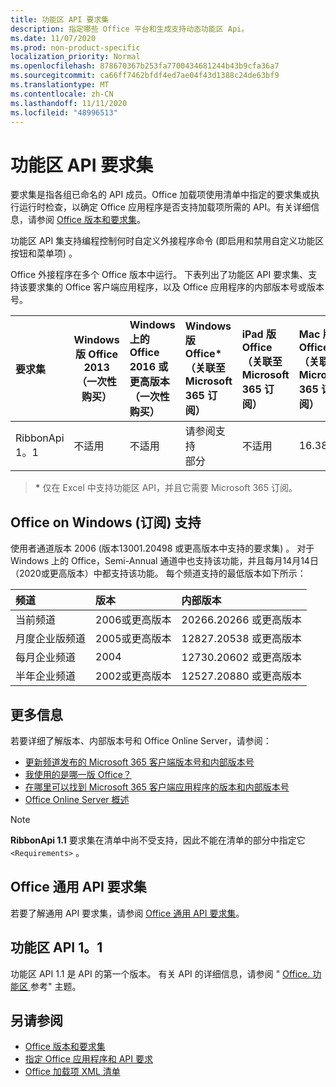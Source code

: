 ```yaml
---
title: 功能区 API 要求集
description: 指定哪些 Office 平台和生成支持动态功能区 Api。
ms.date: 11/07/2020
ms.prod: non-product-specific
localization_priority: Normal
ms.openlocfilehash: 878670367b253fa7700434681244b43b9cfa36a7
ms.sourcegitcommit: ca66ff7462bfdf4ed7ae04f43d1388c24de63bf9
ms.translationtype: MT
ms.contentlocale: zh-CN
ms.lasthandoff: 11/11/2020
ms.locfileid: "48996513"
---
```

# <a name="ribbon-api-requirement-sets"></a>功能区 API 要求集

要求集是指各组已命名的 API 成员。Office 加载项使用清单中指定的要求集或执行运行时检查，以确定 Office 应用程序是否支持加载项所需的 API。有关详细信息，请参阅 [Office 版本和要求集](/office/dev/add-ins/develop/office-versions-and-requirement-sets)。

功能区 API 集支持编程控制何时自定义外接程序命令 (即启用和禁用自定义功能区按钮和菜单项) 。

Office 外接程序在多个 Office 版本中运行。 下表列出了功能区 API 要求集、支持该要求集的 Office 客户端应用程序，以及 Office 应用程序的内部版本号或版本号。

|  要求集  | Windows 版 Office 2013<br>（一次性购买） | Windows 上的 Office 2016 或更高版本<br>（一次性购买）   | Windows 版 Office\*<br>（关联至 Microsoft 365 订阅） |  iPad 版 Office<br>（关联至 Microsoft 365 订阅）  |  Mac 版 Office\*<br>（关联至 Microsoft 365 订阅）  | Office 网页版\*  |  Office Online Server  |
|:-----|-----|:-----|:-----|:-----|:-----|:-----|:-----|
| RibbonApi 1。1  | 不适用 | 不适用 | 请参阅支持<br>部分 | 不适用 | 16.38 | 2020年11月 | 不适用|

> **&#42;** 仅在 Excel 中支持功能区 API，并且它需要 Microsoft 365 订阅。

## <a name="office-on-windows-subscription-support"></a>Office on Windows (订阅) 支持

使用者通道版本 2006 (版本13001.20498 或更高版本中支持的要求集) 。 对于 Windows 上的 Office，Semi-Annual 通道中也支持该功能，并且每月14月14日（2020或更高版本）中都支持该功能。 每个频道支持的最低版本如下所示：  

|频道 | 版本 | 内部版本|
|:-----|:-----|:-----|
|当前频道 | 2006或更高版本 | 20266.20266 或更高版本|
|月度企业版频道 | 2005或更高版本 | 12827.20538 或更高版本|
|每月企业频道 | 2004 | 12730.20602 或更高版本|
|半年企业频道 | 2002或更高版本 | 12527.20880 或更高版本|

## <a name="more-information"></a>更多信息

若要详细了解版本、内部版本号和 Office Online Server，请参阅：

- [更新频道发布的 Microsoft 365 客户端版本号和内部版本号](https://support.office.com/article/version-and-build-numbers-of-update-channel-releases-ae942449-1fca-4484-898b-a933ea23def7)
- [我使用的是哪一版 Office？](https://support.office.com/article/What-version-of-Office-am-I-using-932788b8-a3ce-44bf-bb09-e334518b8b19)
- [在哪里可以找到 Microsoft 365 客户端应用程序的版本和内部版本号](https://support.office.com/article/version-and-build-numbers-of-update-channel-releases-ae942449-1fca-4484-898b-a933ea23def7)
- [Office Online Server 概述](/officeonlineserver/office-online-server-overview)

> [!NOTE]
> **RibbonApi 1.1** 要求集在清单中尚不受支持，因此不能在清单的部分中指定它 `<Requirements>` 。


## <a name="office-common-api-requirement-sets"></a>Office 通用 API 要求集

若要了解通用 API 要求集，请参阅 [Office 通用 API 要求集](office-add-in-requirement-sets.md)。

## <a name="ribbon-api-11"></a>功能区 API 1。1

功能区 API 1.1 是 API 的第一个版本。 有关 API 的详细信息，请参阅 " [Office. 功能区 ](/javascript/api/office/office.ribbon) 参考" 主题。

## <a name="see-also"></a>另请参阅

- [Office 版本和要求集](/office/dev/add-ins/develop/office-versions-and-requirement-sets)
- [指定 Office 应用程序和 API 要求](/office/dev/add-ins/develop/specify-office-hosts-and-api-requirements)
- [Office 加载项 XML 清单](/office/dev/add-ins/develop/add-in-manifests)
